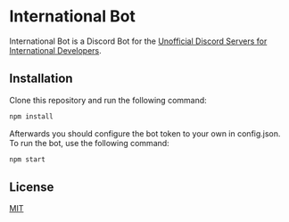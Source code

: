 # International Bot
International Bot is a Discord Bot for the [Unofficial Discord Servers for International Developers](https://devforum.roblox.com/t/unofficial-discord-servers-for-international-developers/).

## Installation
Clone this repository and run the following command:
```bash
npm install
```
Afterwards you should configure the bot token to your own in config.json. To run the bot, use the following command:
```bash
npm start
```

## License
[MIT](https://choosealicense.com/licenses/mit/)